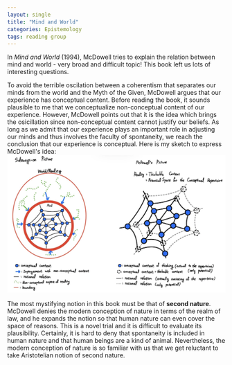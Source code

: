 ```yaml
---
layout: single
title: "Mind and World"
categories: Epistemology
tags: reading group
---
```


In <I>Mind and World</I> (1994), McDowell tries to explain the relation between mind and world - very broad and difficult topic!
This book left us lots of interesting questions.

To avoid the terrible oscilation between a coherentism that separates our minds from the world and the Myth of the Given, McDowell argues that our experience has conceptual content. Before reading the book, it sounds plausible to me that we conceptualize non-conceptual content of our experience. However, McDowell points out that it is the idea which brings the osicillation since non-conceptual content cannot justify our beliefs. As long as we admit that our experience plays an important role in adjusting our minds and thus involves the faculty of spontaneity, we reach the conclusion that our experience is conceptual.
Here is my sketch to express McDowell's idea:
![Sketch on McDowell's view](assets/images/Mind.png)

The most mystifying notion in this book must be that of <b>second nature</b>. McDowell denies the modern conception of nature in terms of the realm of law, and he expands the notion so that human nature can even cover the space of reasons. This is a novel trial and it is difficult to evaluate its plausibility. Certainly, it is hard to deny that spontaneity is included in human nature and that human beings are a kind of animal. Nevertheless, the modern conception of nature is so familiar with us that we get reluctant to take Aristotelian notion of second nature. 
